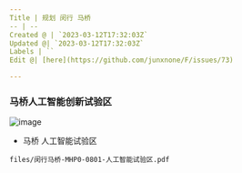 ```yaml
---
Title | 规划 闵行 马桥
-- | --
Created @ | `2023-03-12T17:32:03Z`
Updated @| `2023-03-12T17:32:03Z`
Labels | ``
Edit @| [here](https://github.com/junxnone/F/issues/73)

---
```


### 马桥人工智能创新试验区

![image](https://user-images.githubusercontent.com/2216970/196026286-7d92a852-841f-468f-b091-e24ffe9d8d5d.png)



- 马桥 人工智能试验区

```pdf
files/闵行马桥-MHP0-0801-人工智能试验区.pdf
```
